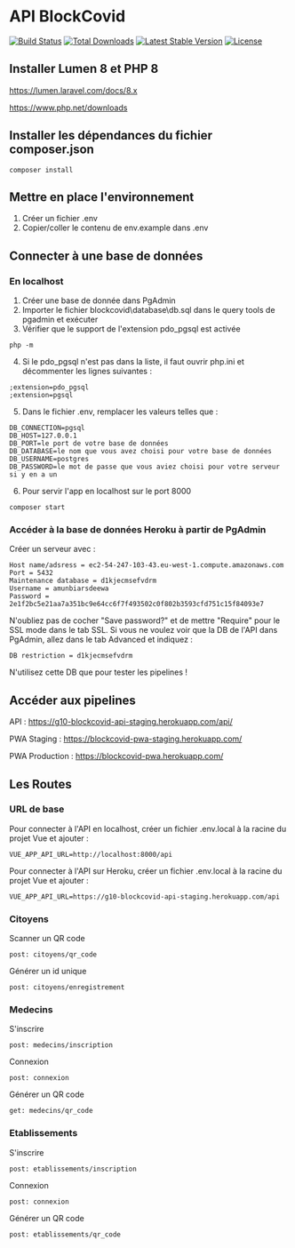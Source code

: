 # API BlockCovid

[![Build Status](https://travis-ci.org/laravel/lumen-framework.svg)](https://travis-ci.org/laravel/lumen-framework)
[![Total Downloads](https://img.shields.io/packagist/dt/laravel/framework)](https://packagist.org/packages/laravel/lumen-framework)
[![Latest Stable Version](https://img.shields.io/packagist/v/laravel/framework)](https://packagist.org/packages/laravel/lumen-framework)
[![License](https://img.shields.io/packagist/l/laravel/framework)](https://packagist.org/packages/laravel/lumen-framework)

## Installer Lumen 8 et PHP 8
https://lumen.laravel.com/docs/8.x

https://www.php.net/downloads

## Installer les dépendances du fichier composer.json
```
composer install
```

## Mettre en place l'environnement
1) Créer un fichier .env
2) Copier/coller le contenu de env.example dans .env

## Connecter à une base de données
### En localhost
1) Créer une base de donnée dans PgAdmin
2) Importer le fichier blockcovid\database\db.sql dans le query tools de pgadmin et exécuter
3) Vérifier que le support de l'extension pdo_pgsql est activée
```
php -m
```
4) Si le pdo_pgsql n'est pas dans la liste, il faut ouvrir php.ini et décommenter les lignes suivantes :
```
;extension=pdo_pgsql
;extension=pgsql
```
5) Dans le fichier .env, remplacer les valeurs telles que : 
```
DB_CONNECTION=pgsql
DB_HOST=127.0.0.1
DB_PORT=le port de votre base de données
DB_DATABASE=le nom que vous avez choisi pour votre base de données
DB_USERNAME=postgres
DB_PASSWORD=le mot de passe que vous aviez choisi pour votre serveur si y en a un
```
6) Pour servir l'app en localhost sur le port 8000
```
composer start
```
### Accéder à la base de données Heroku à partir de PgAdmin
Créer un serveur avec :
```
Host name/adsress = ec2-54-247-103-43.eu-west-1.compute.amazonaws.com
Port = 5432
Maintenance database = d1kjecmsefvdrm
Username = amunbiarsdeewa
Password = 2e1f2bc5e21aa7a351bc9e64cc6f7f493502c0f802b3593cfd751c15f84093e7
```
N'oubliez pas de cocher "Save password?" et de mettre "Require" pour le SSL mode dans le tab SSL.
Si vous ne voulez voir que la DB de l'API dans PgAdmin, allez dans le tab Advanced et indiquez :
```
DB restriction = d1kjecmsefvdrm
```
N'utilisez cette DB que pour tester les pipelines !

## Accéder aux pipelines
API : https://g10-blockcovid-api-staging.herokuapp.com/api/

PWA Staging : https://blockcovid-pwa-staging.herokuapp.com/

PWA Production : https://blockcovid-pwa.herokuapp.com/

## Les Routes
### URL de base
Pour connecter à l'API en localhost, créer un fichier .env.local à la racine du projet Vue et ajouter :
```
VUE_APP_API_URL=http://localhost:8000/api
```
Pour connecter à l'API sur Heroku, créer un fichier .env.local à la racine du projet Vue et ajouter :
```
VUE_APP_API_URL=https://g10-blockcovid-api-staging.herokuapp.com/api
```
### Citoyens
Scanner un QR code
```
post: citoyens/qr_code
```
Générer un id unique
```
post: citoyens/enregistrement
```
### Medecins
S'inscrire
```
post: medecins/inscription
```
Connexion
```
post: connexion
```
Générer un QR code
```
get: medecins/qr_code
```
### Etablissements
S'inscrire
```
post: etablissements/inscription
```
Connexion
```
post: connexion
```
Générer un QR code
```
post: etablissements/qr_code
```
